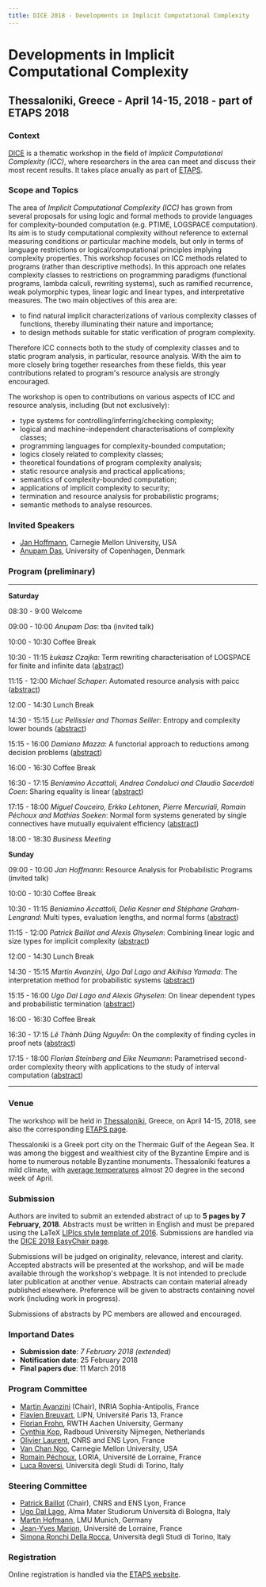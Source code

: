 ```yaml
---
title: DICE 2018 - Developments in Implicit Computational Complexity
---
```


# <a name="introduction"/> Developments in Implicit Computational Complexity
## Thessaloniki, Greece - April 14-15, 2018 - part of ETAPS 2018


### <a name="context"/> Context
[DICE](http://perso.ens-lyon.fr/patrick.baillot/DICE/) is a thematic workshop in the field of *Implicit Computational Complexity (ICC)*, where researchers in the area can meet and discuss their most recent results.
It takes place anually as part of [ETAPS](https://www.etaps.org/).


### <a name="topics"/> Scope and Topics

The area of *Implicit Computational Complexity (ICC)* has grown from several proposals for using logic and formal methods to provide languages for complexity-bounded computation (e.g. PTIME, LOGSPACE computation). Its aim is to study computational complexity without reference to external measuring conditions or particular machine models, but only in terms of language restrictions or logical/computational principles implying complexity properties.
This workshop focuses on ICC methods related to programs (rather than
descriptive methods). In this approach one relates complexity classes
to restrictions on programming paradigms (functional programs, lambda
calculi, rewriting systems), such as ramified recurrence, weak
polymorphic types, linear logic and linear types, and interpretative
measures. The two main objectives of this area are:

* to find natural implicit characterizations of various complexity
  classes of functions, thereby illuminating their nature and
  importance;
* to design methods suitable for static verification of program
  complexity.

Therefore ICC connects both to the  study of complexity classes and to
static program  analysis, in  particular, resource analysis.  With the
aim to more closely bring  together researches from these fields, this
year contributions related to program's resource analysis are strongly
encouraged.

The workshop is open to contributions on
various aspects of ICC and resource analysis, including (but not
exclusively):

* type systems for controlling/inferring/checking complexity;
* logical and machine-independent characterisations of complexity
  classes;
* programming languages for complexity-bounded computation;
* logics closely related to complexity classes;
* theoretical foundations of program complexity analysis;
* static resource analysis and practical applications;
* semantics of complexity-bounded computation;
* applications of implicit complexity to security;
* termination and resource analysis for probabilistic programs;
* semantic methods to analyse resources.

### <a name="is"/> Invited Speakers

* [Jan Hoffmann](http://www.cs.cmu.edu/~janh/), Carnegie Mellon University, USA
* [Anupam Das](http://www.anupamdas.com/wp/), University of Copenhagen, Denmark


### <a name="program"/> Program (preliminary)

------------- --------------------------------------------------------------------
**Saturday**

08:30 - 9:00  Welcome

09:00 - 10:00 *Anupam Das*:
              tba (invited talk)

10:00 - 10:30 Coffee Break

10:30 - 11:15 *Łukasz Czajka*:
              Term rewriting characterisation of LOGSPACE
              for finite and infinite data ([abstract](abstracts/C.pdf))

11:15 - 12:00 *Michael Schaper*:
              Automated resource analysis with paicc
              ([abstract](abstracts/S.pdf))

12:00 - 14:30 Lunch Break

14:30 - 15:15 *Luc Pellissier and Thomas Seiller*:
               Entropy and complexity lower bounds ([abstract](abstracts/PS.pdf))

15:15 - 16:00 *Damiano Mazza*:
              A functorial approach to reductions
              among decision problems ([abstract](abstracts/M.pdf))

16:00 - 16:30 Coffee Break


16:30 - 17:15 *Beniamino Accattoli, Andrea Condoluci and Claudio Sacerdoti Coen*:
              Sharing equality is linear ([abstract](abstracts/ACC.pdf))


17:15 - 18:00 *Miguel Couceiro, Erkko Lehtonen, Pierre Mercuriali, Romain Péchoux and Mathias Soeken*:
              Normal form systems generated by single connectives have mutually equivalent efficiency
              ([abstract](abstracts/CLMPS.pdf))

18:00 - 18:30 *Business Meeting*

**Sunday**

09:00 - 10:00 *Jan Hoffmann*:
               Resource Analysis for Probabilistic Programs
               (invited talk)

10:00 - 10:30 Coffee Break

10:30 - 11:15 *Beniamino Accattoli, Delia Kesner and Stéphane Graham-Lengrand*:
              Multi types, evaluation lengths, and normal forms ([abstract](abstracts/AKGL.pdf))

11:15 - 12:00 *Patrick Baillot and Alexis Ghyselen*:
              Combining linear logic and size types for implicit
              complexity ([abstract](abstracts/BG.pdf))

12:00 - 14:30 Lunch Break

14:30 - 15:15 *Martin Avanzini, Ugo Dal Lago and Akihisa Yamada*:
              The interpretation method for probabilistic
              systems ([abstract](abstracts/ADLY.pdf))

15:15 - 16:00 *Ugo Dal Lago and Alexis Ghyselen*:
              On linear dependent types and probabilistic termination
              ([abstract](abstracts/DLG.pdf))

16:00 - 16:30 Coffee Break


16:30 - 17:15 *Lê Thành Dũng Nguyễn*:
              On the complexity of finding cycles in proof
              nets ([abstract](abstracts/N.pdf))

17:15 - 18:00 *Florian Steinberg and Eike Neumann*:
              Parametrised second-order complexity theory
              with applications to the study of interval
              computation ([abstract](abstracts/SN.pdf))

------------- --------------------------------------------------------------------


### <a name="venue"/> Venue

The workshop will be held in [Thessaloniki](https://en.wikipedia.org/wiki/Thessaloniki), Greece, on April 14-15, 2018, see also the corresponding [ETAPS page](https://www.etaps.org/index.php/2018/venue).

Thessaloniki is a Greek port city on the Thermaic Gulf of the Aegean Sea. It was among the biggest and wealthiest city of the Byzantine Empire and is home to numerous notable Byzantine monuments.
Thessaloniki features a mild climate, with [average temperatures](https://weatherspark.com/m/148497/4/Average-Weather-in-April-at-Thessaloniki-Airport-Greece) almost 20 degree in the second week of April.

### <a name="submission"/> Submission

Authors are invited to submit an extended abstract of up to **5 pages by 7 February, 2018**.
Abstracts must be written in English and must be
prepared using the LaTeX
[LIPIcs style template of 2016](http://www.dagstuhl.de/en/publications/lipics).
Submissions are handled via the
[DICE 2018 EasyChair page](https://easychair.org/conferences/?conf=dice2018).

Submissions will be judged on originality, relevance, interest and
clarity. Accepted abstracts will be presented at the workshop, and
will be made available through the workshop's webpage. It is not
intended to preclude later publication at another venue. Abstracts
can contain material already published elsewhere. Preference will be
given to abstracts containing novel work (including work in progress).

Submissions of abstracts by PC members are allowed and encouraged.

### <a name="dates"/> Importand Dates


* **Submission date**: *7 February 2018 (extended)*
* **Notification date**: 25 February 2018
* **Final papers due**: 11 March 2018


### <a name="pc"/> Program Committee

* [Martin Avanzini](http://cl-informatik.uibk.ac.at/users/zini) (Chair), INRIA Sophia-Antipolis, France
* [Flavien Breuvart](http://www.lipn.univ-paris13.fr/~breuvart/), LIPN, Université Paris 13, France
* [Florian Frohn](https://ffrohn.github.io/), RWTH Aachen University, Germany
* [Cynthia Kop](https://www.cs.ru.nl/~cynthiakop/index_en.html), Radboud University Nijmegen, Netherlands
* [Olivier Laurent](https://perso.ens-lyon.fr/olivier.laurent/), CNRS and ENS Lyon, France
* [Van Chan Ngo](http://channgo2203.github.io/), Carnegie Mellon University, USA
* [Romain Péchoux](https://members.loria.fr/RPechoux/), LORIA, Université de Lorraine, France
* [Luca Roversi](http://www.di.unito.it/~rover/), Università degli Studi di Torino, Italy

### <a name="sc"/> Steering Committee

* [Patrick Baillot](http://perso.ens-lyon.fr/patrick.baillot/) (Chair), CNRS and ENS Lyon, France
* [Ugo Dal Lago](http://www.cs.unibo.it/~dallago/), Alma Mater Studiorum Università di Bologna, Italy
* [Martin Hofmann](http://www2.tcs.ifi.lmu.de/~mhofmann/), LMU Munich, Germany
* [Jean-Yves Marion](http://www.loria.fr/~marionjy/), Université de Lorraine, France
* [Simona Ronchi Della Rocca](http://www.di.unito.it/~ronchi/), Università degli Studi di Torino, Italy

### <a name="registration"/> Registration

Online registration is handled via the [ETAPS website](https://www.etaps.org/index.php/2018/registration).
